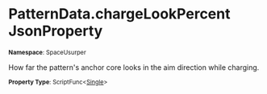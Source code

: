 # PatternData.chargeLookPercent JsonProperty

<small>**Namespace**: SpaceUsurper</small>

How far the pattern's anchor core looks in the aim direction while charging.

<small>**Property Type**: ScriptFunc&lt;[Single](https://docs.microsoft.com/en-us/dotnet/api/system.single?view=netframework-4.5)&gt;</small>

